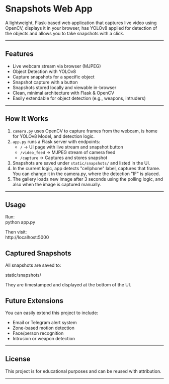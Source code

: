# Snapshots Web App

A lightweight, Flask-based web application that captures live video using OpenCV, displays it in your browser, has YOLOv8 applied for detection of the objects and allows you to take snapshots with a click.

---

## Features

- Live webcam stream via browser (MJPEG)
- Object Detection with YOLOv8
- Capture snapshots for a specific object
- Snapshot capture with a button
- Snapshots stored locally and viewable in-browser
- Clean, minimal architecture with Flask & OpenCV
- Easily extendable for object detection (e.g., weapons, intruders)

---

## How It Works

1. `camera.py` uses OpenCV to capture frames from the webcam, is home for YOLOv8 Model, and detection logic.
2. `app.py` runs a Flask server with endpoints:
   - `/` → UI page with live stream and snapshot button
   - `/video_feed` → MJPEG stream of camera feed
   - `/capture` → Captures and stores snapshot
3. Snapshots are saved under `static/snapshots/` and listed in the UI.
4. In the current logic, app detects "cellphone" label, captures that frame. You can change it in the camera.py, where the detection "IF" is placed.
5. The gallery loads new image after 3 seconds using the polling logic, and also when the image is captured manually.
---

## Usage

Run:<br>
python app.py

Then visit:  
http://localhost:5000

## Captured Snapshots

All snapshots are saved to:

static/snapshots/

They are timestamped and displayed at the bottom of the UI.

## Future Extensions

You can easily extend this project to include:

- Email or Telegram alert system
- Zone-based motion detection
- Face/person recognition
- Intrusion or weapon detection

---

## License

This project is for educational purposes and can be reused with attribution.

---
